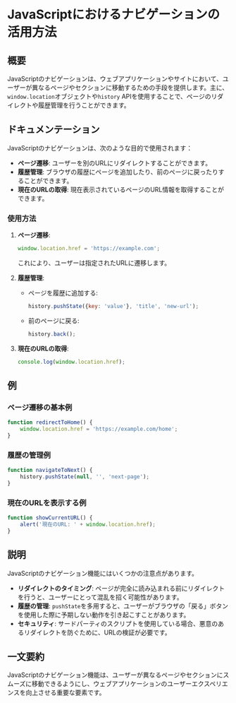 <!--
Meta Description: # JavaScriptにおけるナビゲーションの活用方法 ## 概要 JavaScriptのナビゲーションは、ウェブアプリケーションやサイトにおいて、ユーザーが異なるページやセクションに移動するための手段を提供します。主に、`window.location`オブジェクトや`history` APIを...
Meta Keywords: javascript, window, location, history, href
-->

# JavaScriptにおけるナビゲーションの活用方法

## 概要
JavaScriptのナビゲーションは、ウェブアプリケーションやサイトにおいて、ユーザーが異なるページやセクションに移動するための手段を提供します。主に、`window.location`オブジェクトや`history` APIを使用することで、ページのリダイレクトや履歴管理を行うことができます。

## ドキュメンテーション
JavaScriptのナビゲーションは、次のような目的で使用されます：

- **ページ遷移**: ユーザーを別のURLにリダイレクトすることができます。
- **履歴管理**: ブラウザの履歴にページを追加したり、前のページに戻ったりすることができます。
- **現在のURLの取得**: 現在表示されているページのURL情報を取得することができます。

### 使用方法
1. **ページ遷移**:
   ```javascript
   window.location.href = 'https://example.com';
   ```
   これにより、ユーザーは指定されたURLに遷移します。

2. **履歴管理**:
   - ページを履歴に追加する:
     ```javascript
     history.pushState({key: 'value'}, 'title', 'new-url');
     ```
   - 前のページに戻る:
     ```javascript
     history.back();
     ```

3. **現在のURLの取得**:
   ```javascript
   console.log(window.location.href);
   ```

## 例
### ページ遷移の基本例
```javascript
function redirectToHome() {
    window.location.href = 'https://example.com/home';
}
```

### 履歴の管理例
```javascript
function navigateToNext() {
    history.pushState(null, '', 'next-page');
}
```

### 現在のURLを表示する例
```javascript
function showCurrentURL() {
    alert('現在のURL: ' + window.location.href);
}
```

## 説明
JavaScriptのナビゲーション機能にはいくつかの注意点があります。

- **リダイレクトのタイミング**: ページが完全に読み込まれる前にリダイレクトを行うと、ユーザーにとって混乱を招く可能性があります。
- **履歴の管理**: `pushState`を多用すると、ユーザーがブラウザの「戻る」ボタンを使用した際に予期しない動作を引き起こすことがあります。
- **セキュリティ**: サードパーティのスクリプトを使用している場合、悪意のあるリダイレクトを防ぐために、URLの検証が必要です。

## 一文要約
JavaScriptのナビゲーション機能は、ユーザーが異なるページやセクションにスムーズに移動できるようにし、ウェブアプリケーションのユーザーエクスペリエンスを向上させる重要な要素です。